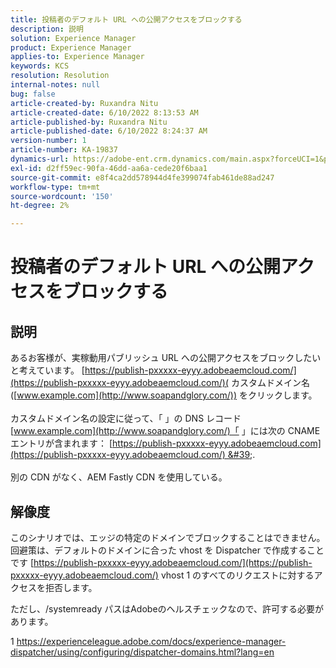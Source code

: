 ```yaml
---
title: 投稿者のデフォルト URL への公開アクセスをブロックする
description: 説明
solution: Experience Manager
product: Experience Manager
applies-to: Experience Manager
keywords: KCS
resolution: Resolution
internal-notes: null
bug: false
article-created-by: Ruxandra Nitu
article-created-date: 6/10/2022 8:13:53 AM
article-published-by: Ruxandra Nitu
article-published-date: 6/10/2022 8:24:37 AM
version-number: 1
article-number: KA-19837
dynamics-url: https://adobe-ent.crm.dynamics.com/main.aspx?forceUCI=1&pagetype=entityrecord&etn=knowledgearticle&id=59764c3e-95e8-ec11-bb3c-000d3a3b17fa
exl-id: d2ff59ec-90fa-46dd-aa6a-cede20f6baa1
source-git-commit: e8f4ca2dd578944d4fe399074fab461de88ad247
workflow-type: tm+mt
source-wordcount: '150'
ht-degree: 2%

---
```


# 投稿者のデフォルト URL への公開アクセスをブロックする

## 説明

あるお客様が、実稼動用パブリッシュ URL への公開アクセスをブロックしたいと考えています。 [https://publish-pxxxxx-eyyy.adobeaemcloud.com/](https://publish-pxxxxx-eyyy.adobeaemcloud.com/)( カスタムドメイン名 ([www.example.com](http://www.soapandglory.com/)) をクリックします。 <br><br>カスタムドメイン名の設定に従って、「 」の DNS レコード[www.example.com](http://www.soapandglory.com/)「 」には次の CNAME エントリが含まれます： [https://publish-pxxxxx-eyyy.adobeaemcloud.com](https://publish-pxxxxx-eyyy.adobeaemcloud.com/) &#39;. <br><br>別の CDN がなく、AEM Fastly CDN を使用している。

## 解像度


このシナリオでは、エッジの特定のドメインでブロックすることはできません。
回避策は、デフォルトのドメインに合った vhost を Dispatcher で作成することです [https://publish-pxxxxx-eyyy.adobeaemcloud.com/](https://publish-pxxxxx-eyyy.adobeaemcloud.com/) vhost 1 のすべてのリクエストに対するアクセスを拒否します。

ただし、/systemready パスはAdobeのヘルスチェックなので、許可する必要があります。

1 https://experienceleague.adobe.com/docs/experience-manager-dispatcher/using/configuring/dispatcher-domains.html?lang=en
